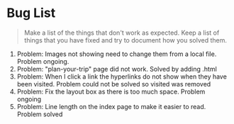 # Bug List

> Make a list of the things that don't work as expected. Keep a list of things that you have fixed and try to document how you solved them.

1. Problem: Images not showing need to change them from a local file. Problem ongoing.
2. Problem: "plan-your-trip" page did not work. Solved by adding .html
3. Problem: When I click a link the hyperlinks do not show when they have been visited. Problem could not be solved so visited was removed
4. Problem: Fix the layout box as there is too much space. Problem ongoing
5. Problem: Line length on the index page to make it easier to read. Problem solved

